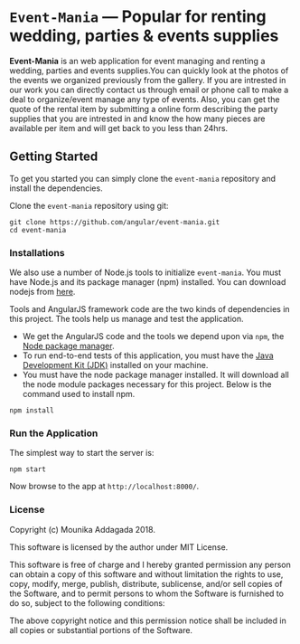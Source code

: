 # `Event-Mania` — Popular for renting wedding, parties & events supplies

**Event-Mania** is an web application for event managing and renting a wedding, parties and events supplies.You can quickly look at the photos of the events we organized previously from the gallery. If you are intrested in our work you can directly contact us through email or phone call to make a deal to organize/event manage any type of events. Also, you can get the quote of the rental item by submitting a online form describing the party supplies that you are intrested in and know the how many pieces are available per item and will get back to you less than 24hrs.

## Getting Started

To get you started you can simply clone the `event-mania` repository and install the dependencies.

Clone the `event-mania` repository using git:

```
git clone https://github.com/angular/event-mania.git
cd event-mania
```

### Installations

We also use a number of Node.js tools to initialize `event-mania`. You must have Node.js
and its package manager (npm) installed. You can download nodejs from [here](https://nodejs.org/).

Tools and AngularJS framework code are the two kinds of dependencies in this project. The tools
help us manage and test the application.

* We get the AngularJS code and the tools we depend upon via `npm`, the [Node package manager](https://www.npmjs.org/).
* To run end-to-end tests of this application, you must have the [Java Development Kit (JDK)](http://www.oracle.com/technetwork/java/javase/downloads) installed on your machine.
* You must have the node package manager installed. It will download all the node module packages necessary for this project. Below is the command used to install npm.

```
npm install
```

### Run the Application

The simplest way to start the server is:

```
npm start
```

Now browse to the app at `http://localhost:8000/`.

### License

Copyright (c) Mounika Addagada 2018.

This software is licensed by the author under MIT License.

This software is free of charge and I hereby granted permission any person can obtain a copy of this software and without limitation the rights to use, copy, modify, merge, publish, distribute, sublicense, and/or sell copies of the Software, and to permit persons to whom the Software is furnished to do so, subject to the following conditions:

The above copyright notice and this permission notice shall be included in all copies or substantial portions of the Software.
